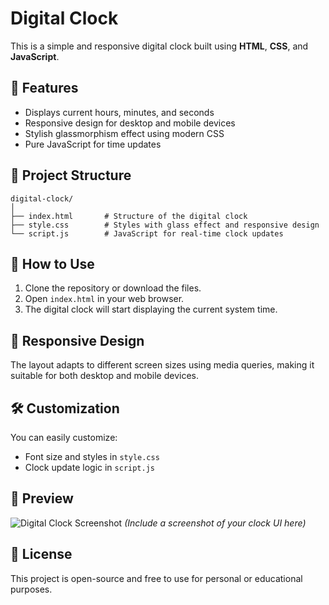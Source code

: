 # Digital Clock

This is a simple and responsive digital clock built using **HTML**, **CSS**, and **JavaScript**.

## 🔧 Features

- Displays current hours, minutes, and seconds
- Responsive design for desktop and mobile devices
- Stylish glassmorphism effect using modern CSS
- Pure JavaScript for time updates

## 📁 Project Structure

```
digital-clock/
│
├── index.html       # Structure of the digital clock
├── style.css        # Styles with glass effect and responsive design
└── script.js        # JavaScript for real-time clock updates
```

## 🚀 How to Use

1. Clone the repository or download the files.
2. Open `index.html` in your web browser.
3. The digital clock will start displaying the current system time.

## 📱 Responsive Design

The layout adapts to different screen sizes using media queries, making it suitable for both desktop and mobile devices.

## 🛠️ Customization

You can easily customize:
- Font size and styles in `style.css`
- Clock update logic in `script.js`

## 📸 Preview

![Digital Clock Screenshot](screenshot.png) *(Include a screenshot of your clock UI here)*

## 📄 License

This project is open-source and free to use for personal or educational purposes.
